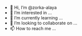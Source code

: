 - 👋 Hi, I’m @zorka-alaya
- 👀 I’m interested in ...
- 🌱 I’m currently learning ...
- 💞️ I’m looking to collaborate on ...
- 📫 How to reach me ...

<!---
zorka-alaya/zorka-alaya is a ✨ special ✨ repository because its `README.md` (this file) appears on your GitHub profile.
You can click the Preview link to take a look at your changes.
--->
